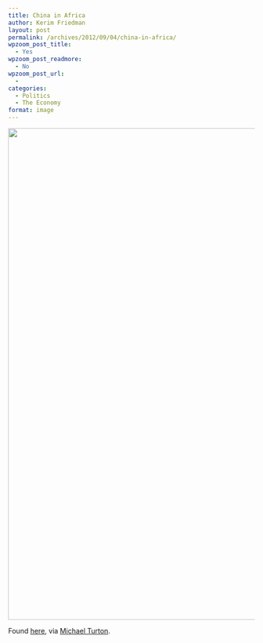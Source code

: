 ```yaml
---
title: China in Africa
author: Kerim Friedman
layout: post
permalink: /archives/2012/09/04/china-in-africa/
wpzoom_post_title:
  - Yes
wpzoom_post_readmore:
  - No
wpzoom_post_url:
  - 
categories:
  - Politics
  - The Economy
format: image
---
```

<a href="http://test.oxus.net/wp-content/uploads/2012/09/chinaafrica.jpg" onclick="_gaq.push(['_trackEvent', 'outbound-article', 'http://test.oxus.net/wp-content/uploads/2012/09/chinaafrica.jpg', '']);" ><img src="http://test.oxus.net/wp-content/uploads/2012/09/chinaafrica-1024x1003.jpg" alt="" title="chinaafrica" width="1024" height="1003" class="alignnone size-large wp-image-3210" /></a>

Found <a href="http://www.ritholtz.com/blog/2012/08/stratfor-chinese-investments-in-africa/" onclick="_gaq.push(['_trackEvent', 'outbound-article', 'http://www.ritholtz.com/blog/2012/08/stratfor-chinese-investments-in-africa/', 'here']);" >here</a>, via <a href="http://michaelturton.blogspot.com/2012/09/daily-links-mon-sept-3-2012.html" onclick="_gaq.push(['_trackEvent', 'outbound-article', 'http://michaelturton.blogspot.com/2012/09/daily-links-mon-sept-3-2012.html', 'Michael Turton']);" >Michael Turton</a>.

